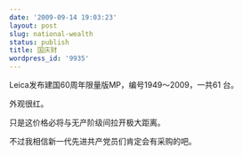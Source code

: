 ```yaml
---
date: '2009-09-14 19:03:23'
layout: post
slug: national-wealth
status: publish
title: 国庆财
wordpress_id: '9935'
---
```


Leica发布建国60周年限量版MP，编号1949～2009，一共61
台。
  

外观很红。

只是这价格必将与无产阶级间拉开极大距离。


  
不过我相信新一代先进共产党员们肯定会有采购的吧。
